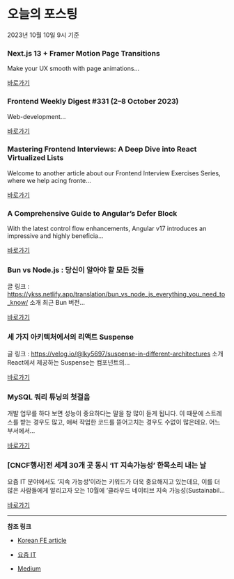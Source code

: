 # 오늘의 포스팅 
2023년 10월 10일 9시 기준 

### Next.js 13 + Framer Motion Page Transitions 

 Make your UX smooth with page animations... 

 [바로가기](https://medium.com/@mrkgangel/next-js-13-framer-motion-page-transitions-b2d58658410a?responsesOpen=true&sortBy=REVERSE_CHRON&source=topic_portal_recommended_stories---------0-84----------nextjs----------2e8e12c8_f37c_4917_8f20_6f22a8b31256-------) 

### Frontend Weekly Digest #331 (2–8 October 2023) 

 Web-development... 

 [바로가기](https://medium.com/@frontender-ua/frontend-weekly-digest-331-2-8-october-2023-e9348aaf5cc5?responsesOpen=true&sortBy=REVERSE_CHRON&source=topic_portal_recommended_stories---------0-84----------front_end_development----------0cefe87d_546d_45d0_bf26_6ed4973e47f1-------) 

### Mastering Frontend Interviews: A Deep Dive into React Virtualized Lists 

 Welcome to another article about our Frontend Interview Exercises Series, where we help acing fronte... 

 [바로가기](https://medium.com/@rivoltafilippo/mastering-frontend-interviews-a-deep-dive-into-react-virtualized-lists-10600536d540?responsesOpen=true&sortBy=REVERSE_CHRON&source=topic_portal_recommended_stories---------0-84----------react----------3daf64b0_b833_4bfb_8860_0e29940f25e0-------) 

### A Comprehensive Guide to Angular’s Defer Block 

 With the latest control flow enhancements, Angular v17 introduces an impressive and highly beneficia... 

 [바로가기](https://medium.com/netanelbasal/a-comprehensive-guide-to-angulars-defer-block-468c74048df4?responsesOpen=true&sortBy=REVERSE_CHRON&source=topic_portal_recommended_stories---------0-84----------javascript----------17089373_7612_4bee_8754_cf6ea3f14746-------) 

###  Bun vs Node.js : 당신이 알아야 할 모든 것들 

 글 링크 : https://ykss.netlify.app/translation/bun_vs_node_js_everything_you_need_to_know/ 소개 최근 Bun 버전... 

 [바로가기](https://kofearticle.substack.com/p/korean-fe-article-bun-vs-nodejs) 

###  세 가지 아키텍처에서의 리액트 Suspense 

 글 링크 : https://velog.io/@lky5697/suspense-in-different-architectures 소개 React에서 제공하는 Suspense는 컴포넌트의... 

 [바로가기](https://kofearticle.substack.com/p/korean-fe-article-suspense) 

### MySQL 쿼리 튜닝의 첫걸음 

 개발 업무를 하다 보면 성능이 중요하다는 말을 참 많이 듣게 됩니다. 이 때문에 스트레스를 받는 경우도 많고, 애써 작업한 코드를 뜯어고치는 경우도 수없이 많은데요. 어느 부서에서... 

 [바로가기](https://yozm.wishket.com/magazine/detail/2260/) 

### [CNCF행사]전 세계 30개 곳 동시 ‘IT 지속가능성’ 한목소리 내는 날 

 요즘 IT 분야에서도 ‘지속 가능성’이라는 키워드가 더욱 중요해지고 있는데요, 이를 더 많은 사람들에게 알리고자 오는 10월에 ‘클라우드 네이티브 지속 가능성(Sustainabil... 

 [바로가기](https://yozm.wishket.com/magazine/detail/2257/) 

---

**참조 링크**

- [Korean FE article](https://kofearticle.substack.com) 

- [요즘 IT](https://yozm.wishket.com/magazine) 

- [Medium](https://medium.com) 

